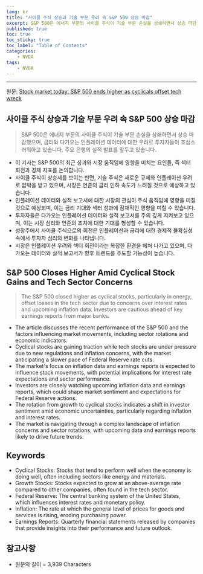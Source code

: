 ```yaml
---
lang: kr
title: "사이클 주식 상승과 기술 부문 우려 속 S&P 500 상승 마감"
excerpt: S&P 500은 에너지 부문의 사이클 주식이 기술 부문 손실을 상쇄하면서 상승 마감했으며, 금리와 다가오는 인플레이션 데이터에 대한 우려로 투자자들이 조심스러워하고 있습니다. 주요 은행의 실적 발표를 앞두고 있습니다.
published: true
toc: true
toc_sticky: true
toc_label: "Table of Contents"
categories:
    - NVDA
tags:
    - NVDA
---
```


---

  원문: [Stock market today: S&P 500 ends higher as cyclicals offset tech wreck](https://www.investing.com/news/stock-market-news/stock-market-today-sp-500-ends-higher-as-cyclicals-offset-tech-wreck-3808276)

## 사이클 주식 상승과 기술 부문 우려 속 S&P 500 상승 마감

> S&P 500은 에너지 부문의 사이클 주식이 기술 부문 손실을 상쇄하면서 상승 마감했으며, 금리와 다가오는 인플레이션 데이터에 대한 우려로 투자자들이 조심스러워하고 있습니다. 주요 은행의 실적 발표를 앞두고 있습니다.


- 이 기사는 S&P 500의 최근 성과와 시장 움직임에 영향을 미치는 요인들, 즉 섹터 회전과 경제 지표를 논의합니다.
- 사이클 주식이 상승세를 보이는 반면, 기술 주식은 새로운 규제와 인플레이션 우려로 압박을 받고 있으며, 시장은 연준의 금리 인하 속도가 느려질 것으로 예상하고 있습니다.
- 인플레이션 데이터와 실적 보고서에 대한 시장의 관심이 주식 움직임에 영향을 미칠 것으로 예상되며, 이는 금리 기대와 섹터 성과에 잠재적인 영향을 미칠 수 있습니다.
- 투자자들은 다가오는 인플레이션 데이터와 실적 보고서를 주의 깊게 지켜보고 있으며, 이는 시장 심리와 연준의 조치에 대한 기대를 형성할 수 있습니다.
- 성장주에서 사이클 주식으로의 회전은 인플레이션과 금리에 대한 경제적 불확실성 속에서 투자자 심리의 변화를 나타냅니다.
- 시장은 인플레이션 우려와 섹터 회전이라는 복잡한 환경을 헤쳐 나가고 있으며, 다가오는 데이터와 실적 보고서가 향후 트렌드를 주도할 가능성이 높습니다.

## S&P 500 Closes Higher Amid Cyclical Stock Gains and Tech Sector Concerns

> The S&P 500 closed higher as cyclical stocks, particularly in energy, offset losses in the tech sector due to concerns over interest rates and upcoming inflation data. Investors are cautious ahead of key earnings reports from major banks.


- The article discusses the recent performance of the S&P 500 and the factors influencing market movements, including sector rotations and economic indicators.
- Cyclical stocks are gaining traction while tech stocks are under pressure due to new regulations and inflation concerns, with the market anticipating a slower pace of Federal Reserve rate cuts.
- The market's focus on inflation data and earnings reports is expected to influence stock movements, with potential implications for interest rate expectations and sector performance.
- Investors are closely watching upcoming inflation data and earnings reports, which could shape market sentiment and expectations for Federal Reserve actions.
- The rotation from growth to cyclical stocks indicates a shift in investor sentiment amid economic uncertainties, particularly regarding inflation and interest rates.
- The market is navigating through a complex landscape of inflation concerns and sector rotations, with upcoming data and earnings reports likely to drive future trends.

## Keywords

- Cyclical Stocks: Stocks that tend to perform well when the economy is doing well, often including sectors like energy and materials.
- Growth Stocks: Stocks expected to grow at an above-average rate compared to other companies, often found in the tech sector.
- Federal Reserve: The central banking system of the United States, which influences interest rates and monetary policy.
- Inflation: The rate at which the general level of prices for goods and services is rising, eroding purchasing power.
- Earnings Reports: Quarterly financial statements released by companies that provide insights into their performance and future outlook.

## 참고사항

- 원문의 길이 = 3,939 Characters

